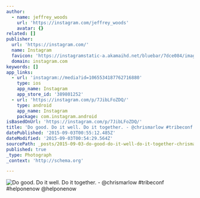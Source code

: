 ```yaml
---
author:
  - name: jeffrey_woods
    url: 'https://instagram.com/jeffrey_woods'
    avatar: {}
related: []
publisher:
  url: 'https://instagram.com/'
  name: Instagram
  favicon: 'https://instagramstatic-a.akamaihd.net/bluebar/7dce084/images/ico/favicon.ico'
  domain: instagram.com
keywords: []
app_links:
  - url: 'instagram://media?id=1065534187762716880'
    type: ios
    app_name: Instagram
    app_store_id: '389801252'
  - url: 'https://instagram.com/p/7JibLFoZDQ/'
    type: android
    app_name: Instagram
    package: com.instagram.android
isBasedOnUrl: 'https://instagram.com/p/7JibLFoZDQ/'
title: 'Do good. Do it well. Do it together. - @chrismarlow #tribeconf #helponenow @helponenow'
datePublished: '2015-09-03T00:55:12.485Z'
dateModified: '2015-09-03T00:54:29.564Z'
sourcePath: _posts/2015-09-03-do-good-do-it-well-do-it-together-chrismarlow-tribeco.md
published: true
_type: Photograph
_context: 'http://schema.org'

---
```

![Do good&period; Do it well&period; Do it together&period; - &commat;chrismarlow &num;tribeconf &num;helponenow &commat;helponenow](https://scontent.cdninstagram.com/hphotos-xaf1/t51.2885-15/e35/11917804_827999817313236_1494258693_n.jpg)